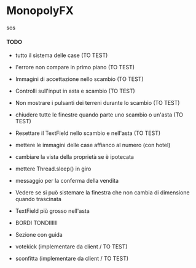 # MonopolyFX

sos

#### TODO

- tutto il sistema delle case (TO TEST)
- l'errore non compare in primo piano (TO TEST)
- Immagini di accettazione nello scambio (TO TEST)
- Controlli sull'input in asta e scambio (TO TEST)
- Non mostrare i pulsanti dei terreni durante lo scambio (TO TEST)
- chiudere tutte le finestre quando parte uno scambio o un'asta (TO TEST)
- Resettare il TextField nello scambio e nell'asta (TO TEST)


- mettere le immagini delle case affianco al numero (con hotel)
- cambiare la vista della proprietà se è ipotecata
- mettere Thread.sleep() in giro
- messaggio per la conferma della vendita
- Vedere se si può sistemare la finestra che non cambia di dimensione quando trascinata
- TextField più grosso nell'asta
- BORDI TONDIIIIII
- Sezione con guida

- votekick (implementare da client / TO TEST)
- sconfitta (implementare da client / TO TEST)
